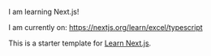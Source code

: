 I am learning Next.js!

I am currently on: https://nextjs.org/learn/excel/typescript

This is a starter template for [Learn Next.js](https://nextjs.org/learn).